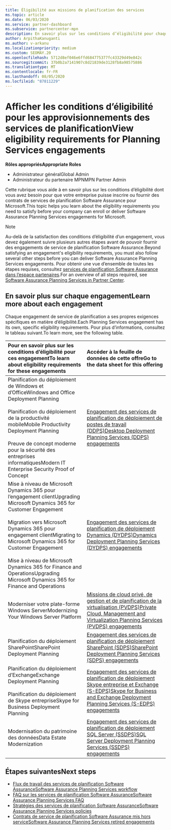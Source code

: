 ```yaml
---
title: Éligibilité aux missions de planification des services
ms.topic: article
ms.date: 06/03/2020
ms.service: partner-dashboard
ms.subservice: partnercenter-mpn
description: En savoir plus sur les conditions d’éligibilité pour chaque engagement de service de planification Software assurance qu’une société souhaite offrir aux clients d’entreprise.
author: ArpithaKanuganti
ms.author: v-arkanu
ms.localizationpriority: medium
ms.custom: SEOMAY.20
ms.openlocfilehash: 5712d8ef046e6ffd684775377fc43329d49e842c
ms.sourcegitcommit: 37b0b2a7141907c8d21839de3128fb8a98575886
ms.translationtype: MT
ms.contentlocale: fr-FR
ms.lasthandoff: 08/05/2020
ms.locfileid: "87811229"
---
```

# <a name="view-eligibility-requirements-for-planning-services-engagements"></a><span data-ttu-id="34562-103">Afficher les conditions d’éligibilité pour les approvisionnements des services de planification</span><span class="sxs-lookup"><span data-stu-id="34562-103">View eligibility requirements for Planning Services engagements</span></span>

<span data-ttu-id="34562-104">**Rôles appropriés**</span><span class="sxs-lookup"><span data-stu-id="34562-104">**Appropriate Roles**</span></span>

- <span data-ttu-id="34562-105">Administrateur général</span><span class="sxs-lookup"><span data-stu-id="34562-105">Global Admin</span></span>
- <span data-ttu-id="34562-106">Administrateur du partenaire MPN</span><span class="sxs-lookup"><span data-stu-id="34562-106">MPN Partner Admin</span></span>

<span data-ttu-id="34562-107">Cette rubrique vous aide à en savoir plus sur les conditions d’éligibilité dont vous avez besoin pour que votre entreprise puisse inscrire ou fournir des contrats de services de planification Software Assurance pour Microsoft.</span><span class="sxs-lookup"><span data-stu-id="34562-107">This topic helps you learn about the eligibility requirements you need to satisfy before your company can enroll or deliver Software Assurance Planning Services engagements for Microsoft.</span></span>

>[!NOTE]
> <span data-ttu-id="34562-108">Au-delà de la satisfaction des conditions d’éligibilité d’un engagement, vous devez également suivre plusieurs autres étapes avant de pouvoir fournir des engagements de service de planification Software Assurance.</span><span class="sxs-lookup"><span data-stu-id="34562-108">Beyond satisfying an engagement's eligibility requirements, you must also follow several other steps before you can deliver Software Assurance Planning Services engagements.</span></span> <span data-ttu-id="34562-109">Pour obtenir une vue d’ensemble de toutes les étapes requises, consultez [services de planification Software Assurance dans l’espace partenaires](software-assurance-dps.md).</span><span class="sxs-lookup"><span data-stu-id="34562-109">For an overview of all steps required, see [Software Assurance Planning Services in Partner Center](software-assurance-dps.md).</span></span>

## <a name="learn-more-about-each-engagement"></a><span data-ttu-id="34562-110">En savoir plus sur chaque engagement</span><span class="sxs-lookup"><span data-stu-id="34562-110">Learn more about each engagement</span></span>

<span data-ttu-id="34562-111">Chaque engagement de service de planification a ses propres exigences spécifiques en matière d’éligibilité.</span><span class="sxs-lookup"><span data-stu-id="34562-111">Each Planning Services engagement has its own, specific eligibility requirements.</span></span> <span data-ttu-id="34562-112">Pour plus d’informations, consultez le tableau suivant.</span><span class="sxs-lookup"><span data-stu-id="34562-112">To learn more, see the following table.</span></span>

|<span data-ttu-id="34562-113">**Pour en savoir plus sur les conditions d’éligibilité pour ces engagement**</span><span class="sxs-lookup"><span data-stu-id="34562-113">**To learn about eligibility requirements for these engagements**</span></span>   |<span data-ttu-id="34562-114">**Accéder à la feuille de données de cette offre**</span><span class="sxs-lookup"><span data-stu-id="34562-114">**Go to the data sheet for this offering**</span></span>  |
|:------------------------------------|:------------------|
| <span data-ttu-id="34562-115">Planification du déploiement de Windows et d’Office</span><span class="sxs-lookup"><span data-stu-id="34562-115">Windows and Office Deployment Planning</span></span><br/><br/> <span data-ttu-id="34562-116">Planification du déploiement de la productivité mobile</span><span class="sxs-lookup"><span data-stu-id="34562-116">Mobile Productivity Deployment Planning</span></span><br/><br/> <span data-ttu-id="34562-117">Preuve de concept moderne pour la sécurité des entreprises informatiques</span><span class="sxs-lookup"><span data-stu-id="34562-117">Modern IT Enterprise Security Proof of Concept</span></span> | [<span data-ttu-id="34562-118">Engagement des services de planification de déploiement de postes de travail (DDPS)</span><span class="sxs-lookup"><span data-stu-id="34562-118">Desktop Deployment Planning Services (DDPS) engagements</span></span>](https://go.microsoft.com/fwlink/?linkid=2116072) |
| <span data-ttu-id="34562-119">Mise à niveau de Microsoft Dynamics 365 pour l’engagement client</span><span class="sxs-lookup"><span data-stu-id="34562-119">Upgrading Microsoft Dynamics 365 for Customer Engagement</span></span><br/><br/> <span data-ttu-id="34562-120">Migration vers Microsoft Dynamics 365 pour engagement client</span><span class="sxs-lookup"><span data-stu-id="34562-120">Migrating to Microsoft Dynamics 365 for Customer Engagement</span></span><br/><br/> <span data-ttu-id="34562-121">Mise à niveau de Microsoft Dynamics 365 for Finance and Operations</span><span class="sxs-lookup"><span data-stu-id="34562-121">Upgrading Microsoft Dynamics 365 for Finance and Operations</span></span>  | [<span data-ttu-id="34562-122">Engagement des services de planification de déploiement Dynamics (DYDPS)</span><span class="sxs-lookup"><span data-stu-id="34562-122">Dynamics Deployment Planning Services (DYDPS) engagements</span></span>](https://go.microsoft.com/fwlink/?linkid=2116073)  |
| <span data-ttu-id="34562-123">Moderniser votre plate-forme Windows Server</span><span class="sxs-lookup"><span data-stu-id="34562-123">Modernizing Your Windows Server Platform</span></span> | [<span data-ttu-id="34562-124">Missions de cloud privé, de gestion et de planification de la virtualisation (PVDPS)</span><span class="sxs-lookup"><span data-stu-id="34562-124">Private Cloud, Management and Virtualization Planning Services (PVDPS) engagements</span></span>](https://go.microsoft.com/fwlink/?linkid=2115982) |
| <span data-ttu-id="34562-125">Planification du déploiement SharePoint</span><span class="sxs-lookup"><span data-stu-id="34562-125">SharePoint Deployment Planning</span></span>   | [<span data-ttu-id="34562-126">Engagement des services de planification de déploiement SharePoint (SDPS)</span><span class="sxs-lookup"><span data-stu-id="34562-126">SharePoint Deployment Planning Services (SDPS) engagements</span></span>](https://go.microsoft.com/fwlink/?linkid=2116074)  |
| <span data-ttu-id="34562-127">Planification du déploiement d’Exchange</span><span class="sxs-lookup"><span data-stu-id="34562-127">Exchange Deployment Planning</span></span><br/><br/> <span data-ttu-id="34562-128">Planification du déploiement de Skype entreprise</span><span class="sxs-lookup"><span data-stu-id="34562-128">Skype for Business Deployment Planning</span></span>  | [<span data-ttu-id="34562-129">Engagement des services de planification de déploiement Skype entreprise et Exchange (S-EDPS)</span><span class="sxs-lookup"><span data-stu-id="34562-129">Skype for Business and Exchange Deployment Planning Services (S-EDPS) engagements</span></span>](https://go.microsoft.com/fwlink/?linkid=2116075)  |
| <span data-ttu-id="34562-130">Modernisation du patrimoine des données</span><span class="sxs-lookup"><span data-stu-id="34562-130">Data Estate Modernization</span></span>  | [<span data-ttu-id="34562-131">Engagement des services de planification de déploiement SQL Server (SSDPS)</span><span class="sxs-lookup"><span data-stu-id="34562-131">SQL Server Deployment Planning Services (SSDPS) engagements</span></span>](https://go.microsoft.com/fwlink/?linkid=2116076)  |

## <a name="next-steps"></a><span data-ttu-id="34562-132">Étapes suivantes</span><span class="sxs-lookup"><span data-stu-id="34562-132">Next steps</span></span>

- [<span data-ttu-id="34562-133">Flux de travail des services de planification Software Assurance</span><span class="sxs-lookup"><span data-stu-id="34562-133">Software Assurance Planning Services workflow</span></span>](https://go.microsoft.com/fwlink/?linkid=2115983)
- [<span data-ttu-id="34562-134">FAQ sur les services de planification Software Assurance</span><span class="sxs-lookup"><span data-stu-id="34562-134">Software Assurance Planning Services FAQ</span></span>](https://go.microsoft.com/fwlink/?linkid=2116077)
- [<span data-ttu-id="34562-135">Stratégies des services de planification Software Assurance</span><span class="sxs-lookup"><span data-stu-id="34562-135">Software Assurance Planning Services policies</span></span>](https://go.microsoft.com/fwlink/?linkid=2115984)
- [<span data-ttu-id="34562-136">Contrats de service de planification Software Assurance mis hors service</span><span class="sxs-lookup"><span data-stu-id="34562-136">Software Assurance Planning Services retired engagements</span></span>](https://query.prod.cms.rt.microsoft.com/cms/api/am/binary/RE4sln9)
